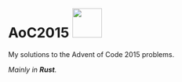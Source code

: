 # AoC2015 <img src="https://rustacean.net/assets/rustacean-flat-happy.png" width="60" height="auto">


My solutions to the Advent of Code 2015 problems.

*Mainly in **Rust**.*